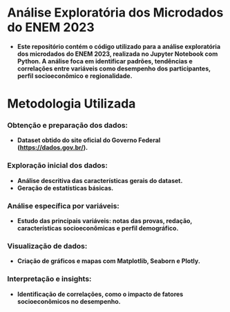 # Análise Exploratória dos Microdados do ENEM 2023
- **Este repositório contém o código utilizado para a análise exploratória dos microdados do ENEM 2023, realizada no Jupyter Notebook com Python. A análise foca em identificar padrões, tendências e correlações entre variáveis como desempenho dos participantes, perfil socioeconômico e regionalidade.**

# Metodologia Utilizada

### Obtenção e preparação dos dados:

- **Dataset obtido do site oficial do Governo Federal (https://dados.gov.br/).**

### Exploração inicial dos dados:

- **Análise descritiva das características gerais do dataset.**
- **Geração de estatísticas básicas.**
  
### Análise específica por variáveis:

- **Estudo das principais variáveis: notas das provas, redação, características socioeconômicas e perfil demográfico.**
  
### Visualização de dados:

- **Criação de gráficos e mapas com Matplotlib, Seaborn e Plotly.**
  
### Interpretação e insights:

- **Identificação de correlações, como o impacto de fatores socioeconômicos no desempenho.**

